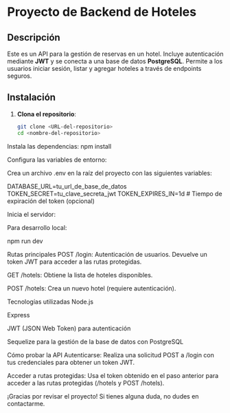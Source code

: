 # Proyecto de Backend de Hoteles

## Descripción

Este es un API para la gestión de reservas en un hotel. Incluye autenticación mediante **JWT** y se conecta a una base de datos **PostgreSQL**. Permite a los usuarios iniciar sesión, listar y agregar hoteles a través de endpoints seguros.

## Instalación

1. **Clona el repositorio**:

   ```bash
   git clone <URL-del-repositorio>
   cd <nombre-del-repositorio>

Instala las dependencias:
npm install

Configura las variables de entorno:

Crea un archivo .env en la raíz del proyecto con las siguientes variables:

DATABASE_URL=tu_url_de_base_de_datos
TOKEN_SECRET=tu_clave_secreta_jwt
TOKEN_EXPIRES_IN=1d  # Tiempo de expiración del token (opcional)

Inicia el servidor:

Para desarrollo local:

npm run dev

Rutas principales
POST /login: Autenticación de usuarios. Devuelve un token JWT para acceder a las rutas protegidas.

GET /hotels: Obtiene la lista de hoteles disponibles.

POST /hotels: Crea un nuevo hotel (requiere autenticación).

Tecnologías utilizadas
Node.js

Express

JWT (JSON Web Token) para autenticación

Sequelize para la gestión de la base de datos con PostgreSQL

Cómo probar la API
Autenticarse: Realiza una solicitud POST a /login con tus credenciales para obtener un token JWT.

Acceder a rutas protegidas: Usa el token obtenido en el paso anterior para acceder a las rutas protegidas (/hotels y POST /hotels).

¡Gracias por revisar el proyecto! Si tienes alguna duda, no dudes en contactarme.